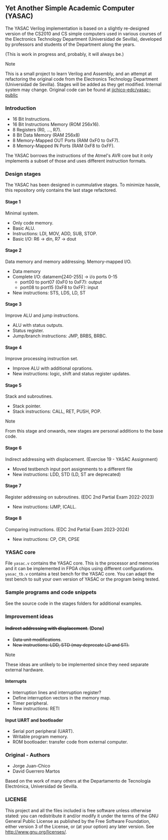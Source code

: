 ## Yet Another Simple Academic Computer (YASAC)

The YASAC Verilog implementation is based on a slightly re-designed version
of the CS2010 and CS simple computers used in various courses of the
Electronics Technology Department (Universidad de Sevilla), developed by
professors and students of the Department along the years.

(This is work in progress and, probably, it will always be.)

> [!NOTE]  
> This is a small project to learn Verilog and Assembly, and an attempt at refactoring the original code from the Electronics Technology Department (Universidad de Sevilla). Stages will be added as they get modified. Internal system may change. Original code can be found at [jjchico-edc/yasac-public](https://gitlab.com/jjchico-edc/yasac-public)

### Introduction

- 16 Bit Instructions.
- 16 Bit Instructions Memory (ROM 256x16).
- 8 Registers (R0, ..., R7).
- 8 Bit Data Memory (RAM 256x8)
- 8 Memory-Mapped OUT Ports (RAM 0xF0 to 0xF7).
- 8 Memory-Mapped IN Ports (RAM 0xF8 to 0xFF).

The YASAC borrows the instructions of the Atmel's AVR core but it only
implements a subset of those and uses different instruction formats.

### Design stages

The YASAC has been designed in cummulative stages. To minimize hassle, this repository only contains the last stage refactored.

#### Stage 1

Minimal system.

- Only code memory.
- Basic ALU.
- Instructions: LDI, MOV, ADD, SUB, STOP.
- Basic I/O: R6 -> din, R7 -> dout

#### Stage 2

Data memory and memory addressing. Memory-mapped I/O.

- Data memory
- Complete I/O: datamem[240-255] -> i/o ports 0-15
  - port00 to port07 (0xF0 to 0xF7): output
  - port08 to port15 (0xF8 to 0xFF): input
- New instructions: STS, LDS, LD, ST

#### Stage 3

Improve ALU and jump instructions.

- ALU with status outputs.
- Status register.
- Jump/branch instructions: JMP, BRBS, BRBC.

#### Stage 4

Improve processing instruction set.

- Improve ALU with additional oprations.
- New instructions: logic, shift and status register updates.

#### Stage 5

Stack and subroutines.

- Stack pointer.
- Stack instructions: CALL, RET, PUSH, POP.

> [!NOTE]  
> From this stage and onwards, new stages are personal additions to the base code.

#### Stage 6

Indirect addressing with displacement. (Exercise 19 - YASAC Assignment)

- Moved testbench input port assignments to a different file
- New instructions: LDD, STD (LD, ST are deprecated)

#### Stage 7

Register addressing on subroutines. (EDC 2nd Partial Exam 2022-2023)

- New instructions: IJMP, ICALL.

#### Stage 8

Comparing instructions. (EDC 2nd Partial Exam 2023-2024)

- New instructions: CP, CPI, CPSE

### YASAC core

File `yasac.v` contains the YASAC core. This is the processor and memories and
it can be implemented in FPGA chips using different configurations.
`yasac_tb.v` contains a test bench for the YASAC core. You can adapt the
test bench to suit your own version of YASAC or the program being tested.

### Sample programs and code snippets

See the source code in the stages folders for additional examples.

### Improvement ideas

#### ~~Indirect addressing with displacement.~~ (Done)

- ~~Data unit modifications~~.
- ~~New instructions: LDD, STD (may deprecate LD and ST).~~

> [!NOTE]  
> These ideas are unlikely to be implemented since they need separate external hardware.

#### Interrupts

- Interruption lines and interruption register?
- Define interruption vectors in the memory map.
- Timer peripheral.
- New instructions: RETI

#### Input UART and bootloader

- Serial port peripheral (UART).
- Writable program memory.
- ROM bootloader: transfer code from external computer.

### Original - Authors

- Jorge Juan-Chico
- David Guerrero Martos

Based on the work of many others at the Departamento de Tecnología
Electrónica, Universidad de Sevilla.

### LICENSE

This project and all the files included is free software unless otherwise
stated: you can redistribute it and/or modify it under the terms of the GNU
General Public License as published by the Free Software Foundation, either
version 3 of the License, or (at your option) any later version.
See <http://www.gnu.org/licenses/>.

